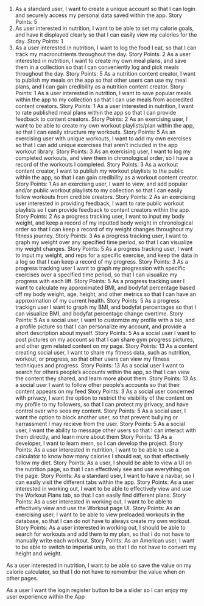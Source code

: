 1. As a standard user, I want to create a unique account so that I can login and securely access my personal data saved within the app.
Story Points: 5
2. As user interested in nutrition, I want to be able to set my calorie goals, and have it displayed clearly so that I can easily view my calories for the day.
Story Points: 1
3. As a user interested in nutrition, I want to log the food I eat, so that I can track my macronutrients throughout the day.
Story Points: 2
As a user interested in nutrition, I want to create my own meal plans, and save them in a collection so that I can conveniently log and pick meals throughout the day.
Story Points: 5
As a nutrition content creator, I want to publish my meals on the app so that other users can use my meal plans, and I can gain credibility as a nutrition content creator.
Story Points: 1
As a user interested in nutrition, I want to save popular meals within the app to my collection so that I can use meals from accredited content creators.
Story Points: 1
As a user interested in nutrition, I want to rate published meal plans within the app so that I can provide feedback to content creators.
Story Points: 2
As an exercising user, I want to be able to create my own workout playlists/plan within the app, so that I can easily structure my workouts.
Story Points: 5
As an exercising user with unique workouts, I want to add my own exercises so that I can add unique exercises that aren’t included in the app workout library.
Story Points: 3
As an exercising user, I want to log my completed workouts, and view them in chronological order, so I have a record of the workouts I completed.
Story Points: 3
As a workout content creator, I want to publish my workout playlists to the public within the app, so that I can gain credibility as a workout content creator.
Story Points: 1
As an exercising user, I want to view, and add popular and/or public workout playlists to my collection so that I can easily follow workouts from credible creators.
Story Points: 2
As an exercising user interested in providing feedback, I want to rate public workout playlists so I can provide feedback to content creators within the app.
Story Points: 2
As a progress tracking user, I want to input my body weight, and keep a record of my inputted body weight in chronological order so that I can keep a record of my weight changes throughout my fitness journey.
Story Points: 3
As a progress tracking user, I want to graph my weight over any specified time period, so that I can visualize my weight changes.
Story Points: 5
As a progress tracking user, I want to input my weight, and reps for a specific exercise, and keep the data in a log so that I can keep a record of my progress.
Story Points: 3
As a progress tracking user I want to graph my progression with specific exercises over a specified time period, so that I can visualize my progress with each lift.
Story Points: 5
As a progress tracking user I want to calculate my approximated BMI, and bodyfat percentage based off my body weight, age, height, and other metrics so that I can have an approximation of my current health.
Story Points: 5
As a progress trackign user I want to graph my BMI, and bodyfat percentages so that I can visualize BMI, and bodyfat percentage change overtime.
Story Points: 5
As a social user, I want to customize my profile with a bio, and a profile picture so that I can personalize my account, and provide a short description about myself.
Story Points: 5
As a social user I want to post pictures on my account so that I can share gym progress pictures, and other gym related content on my page.
Story Points: 13
As a content creating social user, I want to share my fitness data, such as nutrition, workout, or progress, so that other users can view my fitness techniques and progress.
Story Points: 13
As a social user I want to search for others people’s accounts within the app, so that I can view the content they shared, and learn more about them.
Story Points: 13
As a social user I want to follow other people’s accounts so that their content appears on my feed
Story Points: 3
As a social user concerned with privacy, I want the option to restrict the visibility of the content on my profile to my followers, so that I can protect my privacy, and have control over who sees my content.
Story Points: 5
As a social user, I want the option to block another user, so that prevent bullying or harrassment I may recieve from the user.
Story Points: 5
As a social user, I want the ability to message other users so that I can interact with them directly, and learn more about them
Story Points: 13
As a developer, I want to learn mern, so I can develop the project.
Story Points: 
As a user interested in nutrition, I want to be able to use a calculator to know how many calories I should eat, so that effectively follow my diet.
Story Points: 
As a user, I should be able to view a UI on the nutrition page, so that I can effectively see and use everything on the page.
Story Points: 
As a standard user, I want to have a navbar, so I can easily visit the different tabs within the app.
Story Points: 
As a user interested in working out, I want to be able to effectively view and use the Workout Plans tab, so that I can easily find different plans.
Story Points: 
As a user interested in working out, I want to be able to effectively view and use the Workout page UI.
Story Points: 
As an exercising user, I want to be able to view preloaded workouts in the database, so that I can do not have to always create my own workout.
Story Points: 
As a user interested in working out, I should be able to search for workouts and add them to my plan, so that I do not have to manually write each workout.
Story Points: 
As an American user, I want to be able to switch to imperial units, so that I do not have to convert my height and weight.

As a user interested in nutrition, I want to be able so save the value on my calorie calculator, so that I do not have to remember the value when on other pages.

As a user I want the login register button to be a slider so I can enjoy my user experience within the App
